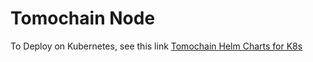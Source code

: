 # Tomochain Node

To Deploy on Kubernetes, see this link  [Tomochain Helm Charts for K8s](https://github.com/threefoldfoundation/blockchain_partners/tree/master/Tomochain/helm)
